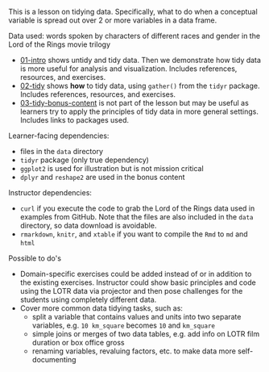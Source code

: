 This is a lesson on tidying data. Specifically, what to do when a conceptual variable is spread out over 2 or more variables in a data frame.

Data used: words spoken by characters of different races and gender in the Lord of the Rings movie trilogy

  * [01-intro](01-intro.md) shows untidy and tidy data. Then we demonstrate how tidy data is more useful for analysis and visualization. Includes references, resources, and exercises.
  * [02-tidy](02-tidy.md) shows __how__ to tidy data, using `gather()` from the `tidyr` package. Includes references, resources, and exercises.
  * [03-tidy-bonus-content](03-tidy-bonus-content.md) is not part of the lesson but may be useful as learners try to apply the principles of tidy data in more general settings. Includes links to packages used.

Learner-facing dependencies:

  * files in the `data` directory
  * `tidyr` package (only true dependency)
  * `ggplot2` is used for illustration but is not mission critical 
  * `dplyr` and `reshape2` are used in the bonus content

Instructor dependencies:

  * `curl` if you execute the code to grab the Lord of the Rings data used in examples from GitHub. Note that the files are also included in the `data` directory, so data download is avoidable.
  * `rmarkdown`, `knitr`, and `xtable` if you want to compile the `Rmd` to `md` and `html`

Possible to do's

  * Domain-specific exercises could be added instead of or in addition to the existing exercises. Instructor could show basic principles and code using the LOTR data via projector and then pose challenges for the students using completely different data.
  * Cover more common data tidying tasks, such as:
    - split a variable that contains values and units into two separate variables, e.g. `10 km_square` becomes `10` and `km_square`
    - simple joins or merges of two data tables, e.g. add info on LOTR film duration or box office gross
    - renaming variables, revaluing factors, etc. to make data more self-documenting
